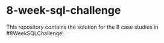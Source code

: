 # 8-week-sql-challenge
This repository contains the solution for the 8 case studies in #8WeekSQLChallenge!
